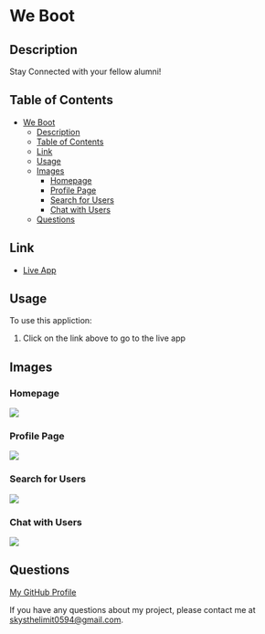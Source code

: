 # We Boot

## Description

Stay Connected with your fellow alumni!

## Table of Contents

- [We Boot](#we-boot)
  - [Description](#description)
  - [Table of Contents](#table-of-contents)
  - [Link](#link)
  - [Usage](#usage)
  - [Images](#images)
    - [Homepage](#homepage)
    - [Profile Page](#profile-page)
    - [Search for Users](#search-for-users)
    - [Chat with Users](#chat-with-users)
  - [Questions](#questions)
  
## Link
  - [Live App](https://weboot2.herokuapp.com/notes)

## Usage

To use this appliction: 
  1. Click on the link above to go to the live app

## Images

### Homepage

![](public/images/homepage.png)

### Profile Page

![](public/images/profile.png)

### Search for Users

![](public/images/search.png)

### Chat with Users

![](public/images/chat.png)


## Questions

[My GitHub Profile](https://github.com/Jmucene)

If you have any questions about my project, please contact me at [skysthelimit0594@gmail.com](mailto:skysthelimit0594@gmail.com).
